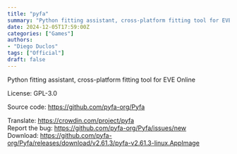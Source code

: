 ```yaml
---
title: "pyfa"
summary: "Python fitting assistant, cross-platform fitting tool for EVE Online"
date: 2024-12-05T17:59:00Z
categories: ["Games"]
authors:
- "Diego Duclos"
tags: ["Official"]
draft: false
---
```


Python fitting assistant, cross-platform fitting tool for EVE Online

License: GPL-3.0

Source code: <https://github.com/pyfa-org/Pyfa>

Translate: <https://crowdin.com/project/pyfa>  
Report the bug: <https://github.com/pyfa-org/Pyfa/issues/new>  
Download: <https://github.com/pyfa-org/Pyfa/releases/download/v2.61.3/pyfa-v2.61.3-linux.AppImage>
